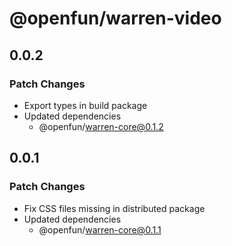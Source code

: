 # @openfun/warren-video

## 0.0.2

### Patch Changes

- Export types in build package
- Updated dependencies
  - @openfun/warren-core@0.1.2

## 0.0.1

### Patch Changes

- Fix CSS files missing in distributed package
- Updated dependencies
  - @openfun/warren-core@0.1.1
